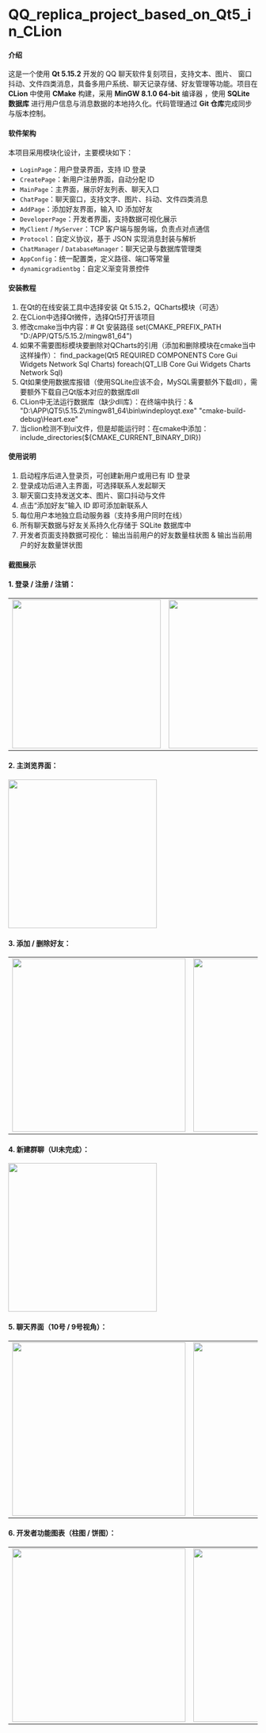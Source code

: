# QQ_replica_project_based_on_Qt5_in_CLion

#### 介绍
这是一个使用 **Qt 5.15.2** 开发的 QQ 聊天软件复刻项目，支持文本、图片、
窗口抖动、文件四类消息，具备多用户系统、聊天记录存储、好友管理等功能。项目在
**CLion** 中使用 **CMake** 构建，采用 **MinGW 8.1.0 64-bit** 编译器
，使用 **SQLite 数据库** 进行用户信息与消息数据的本地持久化。代码管理通过
**Git 仓库**完成同步与版本控制。

#### 软件架构
本项目采用模块化设计，主要模块如下：

- `LoginPage`：用户登录界面，支持 ID 登录
- `CreatePage`：新用户注册界面，自动分配 ID
- `MainPage`：主界面，展示好友列表、聊天入口
- `ChatPage`：聊天窗口，支持文字、图片、抖动、文件四类消息
- `AddPage`：添加好友界面，输入 ID 添加好友
- `DeveloperPage`：开发者界面，支持数据可视化展示
- `MyClient` / `MyServer`：TCP 客户端与服务端，负责点对点通信
- `Protocol`：自定义协议，基于 JSON 实现消息封装与解析
- `ChatManager` / `DatabaseManager`：聊天记录与数据库管理类
- `AppConfig`：统一配置类，定义路径、端口等常量
- `dynamicgradientbg`：自定义渐变背景控件



#### 安装教程

1. 在Qt的在线安装工具中选择安装 Qt 5.15.2，QCharts模块（可选）
2. 在CLion中选择Qt微件，选择Qt5打开该项目
3. 修改cmake当中内容：# Qt 安装路径  set(CMAKE_PREFIX_PATH "D:/APP/QT5/5.15.2/mingw81_64")
4. 如果不需要图标模块要删除对QCharts的引用（添加和删除模块在cmake当中这样操作）：
   find_package(Qt5 REQUIRED COMPONENTS Core Gui Widgets Network Sql Charts)
   foreach(QT_LIB Core Gui Widgets Charts Network Sql)
5. Qt如果使用数据库报错（使用SQLite应该不会，MySQL需要额外下载dll），需要额外下载自己Qt版本对应的数据库dll
6. CLion中无法运行数据库（缺少dll库）：在终端中执行：& "D:\APP\QT5\5.15.2\mingw81_64\bin\windeployqt.exe" "cmake-build-debug\Heart.exe"
7. 当clion检测不到ui文件，但是却能运行时：在cmake中添加：include_directories(${CMAKE_CURRENT_BINARY_DIR})

#### 使用说明

1.  启动程序后进入登录页，可创建新用户或用已有 ID 登录
2.  登录成功后进入主界面，可选择联系人发起聊天
3.  聊天窗口支持发送文本、图片、窗口抖动与文件
4.  点击“添加好友”输入 ID 即可添加新联系人
5.  每位用户本地独立启动服务器（支持多用户同时在线）
6.  所有聊天数据与好友关系持久化存储于 SQLite 数据库中
7. 开发者页面支持数据可视化： 输出当前用户的好友数量柱状图 & 输出当前用户的好友数量饼状图

#### 截图展示

<h4>1. 登录 / 注册 / 注销：</h4>
<table>
  <tr>
    <td><img src="https://github.com/user-attachments/assets/27c71930-26f0-49a5-93b2-c6f3a9e8b0e4" width="300"/></td>
    <td><img src="https://github.com/user-attachments/assets/93403ed9-14e1-4f3b-88ce-9088b20104f5" width="300"/></td>
    <td><img src="https://github.com/user-attachments/assets/09a594d7-ab94-48d4-bfe6-1180ffd7e041" width="300"/></td>
  </tr>
</table>

<h4>2. 主浏览界面：</h4>
<img src="https://github.com/user-attachments/assets/a093e128-3064-4fb6-9591-25ee3017025d" width="300"/>

<h4>3. 添加 / 删除好友：</h4>
<table>
  <tr>
    <td><img src="https://github.com/user-attachments/assets/d07633d7-ab67-4c2e-b3fb-b866e036fc87" width="350"/></td>
    <td><img src="https://github.com/user-attachments/assets/f45762b8-25d1-4a4d-8a1b-f674d885f5a7" width="350"/></td>
  </tr>
</table>

<h4>4. 新建群聊（UI未完成）：</h4>
<img src="https://github.com/user-attachments/assets/664e1225-61ba-4ef8-acd5-dfbf535ff04b" width="300"/>

<h4>5. 聊天界面（10号 / 9号视角）：</h4>
<table>
  <tr>
    <td><img src="https://github.com/user-attachments/assets/d14114d7-542e-4078-a47c-8b36f52ac0d9" width="350"/></td>
    <td><img src="https://github.com/user-attachments/assets/3727dbe4-ccb7-43cf-8c4c-d769fc25e8ba" width="350"/></td>
  </tr>
</table>

<h4>6. 开发者功能图表（柱图 / 饼图）：</h4>
<table>
  <tr>
    <td><img src="https://github.com/user-attachments/assets/feb9c859-6512-4bc5-9e84-ed258b276f9b" width="350"/></td>
    <td><img src="https://github.com/user-attachments/assets/812d70ed-e9e8-4222-badc-84d5d59952ec" width="350"/></td>
  </tr>
</table>
